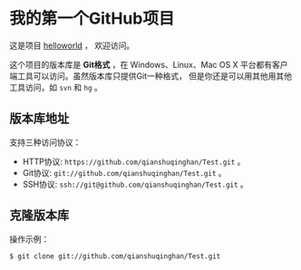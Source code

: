 # 我的第一个GitHub项目

这是项目 [helloworld](https://github.com/qianshuqinghan/Test) ，
欢迎访问。

这个项目的版本库是 **Git格式** ，在 Windows、Linux、Mac OS X
平台都有客户端工具可以访问。虽然版本库只提供Git一种格式，
但是你还是可以用其他用其他工具访问，如 ``svn`` 和 ``hg`` 。

## 版本库地址

支持三种访问协议：

* HTTP协议: `https://github.com/qianshuqinghan/Test.git` 。
* Git协议: `git://github.com/qianshuqinghan/Test.git` 。
* SSH协议: `ssh://git@github.com/qianshuqinghan/Test.git` 。

## 克隆版本库

操作示例：

    $ git clone git://github.com/qianshuqinghan/Test.git